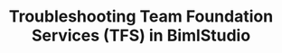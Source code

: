 ---
uid: kb-troubleshooting-team-foundation-services
title: Troubleshooting Team Foundation Services (TFS) in BimlStudio
summary: 
varigenceProduct: Shared
varigenceArticleType: KnowledgeBase
---